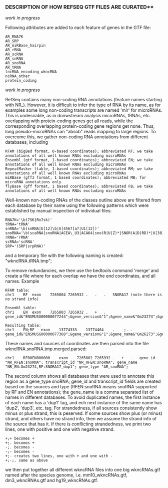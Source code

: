 ### DESCRIPTION OF HOW REFSEQ GTF FILES ARE CURATED**


*work in progress*

Following attributes are added to each feature of genes in the GTF file:

```
AR_RNA7K
AR_SRP
AR_miRBase_hairpin
AR_rRNA
AR_scRNA
AR_snRNA
AR_snoRNA
AR_tRNA
lncRNA_encoding_wkncRNA
ncRNA_other
protein_coding
```

*work in progress*

RefSeq contains many non-coding RNA annotations (feature names starting with NR_). However, it is difficult to infer the type of RNA by its name, as for examples some long non-coding transcripts are named 'mir' for microRNAs. This is undesirable, as in donwstream analysis microRNAs, tRNAs, etc. overlapping with protein-coding genes get all reads, while the corresponding overlapping protein-coding gene regions get none. Thus, long pseudo-microRNAs can "absob" reads mapping to large regions.
To overcome this, we gather non-coding RNA annotations from different databases, including

```
RFAM (bigBed format, 0-based coordinates); abbreviated RF; we take annotations of all well known RNAs excluding microRNAs
Ensembl (gtf format, 1-based coordinates); abbreviated EN; we take annotations of all well known RNAs excluding microRNAs
RepeatMasker (table, 1-based coordinates); abbreviated RM; we take annotations of all well known RNAs excluding microRNAs
miRBase (gff3 format, 1 based coordinates); abbreviated MB; for microRNA annotations only
flyBase (gff format, 1 based coordinates); abbreviated FB; we take annotations of all well known RNAs excluding microRNAs
```
Well-known non-coding RNAs of the classes outline above are filtered from each database by their name using the following patterns which were established by manual inspection of individual files:

```
RNA7K='\b(7SK|Rn7sk)'
tRNA='tRNA'
snRNA='\b(snRNA|U[12]\b|U[4567]a?|U1[12])'
snoRNA='\b(scaRNA|snoRNA|ACEA\_U3|ACA64|sno(R|U|Z)*|SNOR(A|D|RD)*|U[38])'
rRNA='rRNA'
scRNA='scRNA'
SRP='(SRP|srpRNA)'
```
and a temporary file with the following naming is created: "wkncRNA.tRNA.tmp";

To remove redundancies, we then use the bedtools command 'merge' and create a file where for each overlap we have the end coordinates, and all names. Example

```
RFAM table:
chr1	RF	exon	7265804	7265932	.	.	.	SNORA17 (note there is no strand info)

Ensembl table:
chr1	EN	exon	7265803	7265932	.	+	.	gene_id&"ENSMUSG00000077244";&gene_version&"1";&gene_name&"Gm23274";&gene_source&"EN";&gene_biotype&"snoRNA";

Resulting table:
chr1	EN;RF	exon	13774333	13774464	.	-;.	.	gene_id&"ENSMUSG00000077368";&gene_version&"1";&gene_name&"Gm26273";&gene_source&"EN";&gene_biotype&"snoRNA";|SNORA17
```

These names and sources of coordinates are then parsed into the file wkncRNA.snoRNA.tmp.merged.parsed:

```
chr1	RF00EN000000	exon	7265802	7265932	.	+	.	gene_id "NR_RFEN:snoRNA"; transcript_id "NR_RFEN:snoRNA"; gene_name "NR_EN:Gm23274,RF:SNORA17_dup1"; gene_type "AR_snoRNA";
```
The second column shows all databases that were used to annotate this region as a gene\_type snoRNA; gene\_id and transcript\_id fields are created based on the sources and type (RFEN:snoRNA means snoRNA supported by RF and EN annotations); the gene\_name is a comma separated list of names in different databases. To avoid duplicated names, the first instance of each name has a 'dup1' tag, and ech next instance of the same name has 'dup2', 'dup3', etc. tag. 
For strandedness, if all sources consistently show minus or plus strand, this is peserved. If some sources show plus (or minus) strand, and others have no strand info, then we assume the strand info of the source that has it. If there is conflicting strandedness, we print two lines, one with positive and one with negative strand.
```
+;+ becomes +
+;. becomes +
-;. becomes -
-;- becomes -
+;- creates two lines, one with + and one with -
+;-;. same as above
```
we then put together all different wkncRNA files into one big wkncRNAs.gtf named after the species genome, i.e. mm10\_wkncRNAs.gtf, dm3\_wkncRNAs.gtf and hg19\_wkncRNAs.gtf.







